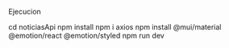 


Ejecucion

cd noticiasApi
npm install
npm i axios
npm install @mui/material @emotion/react @emotion/styled
npm run dev

